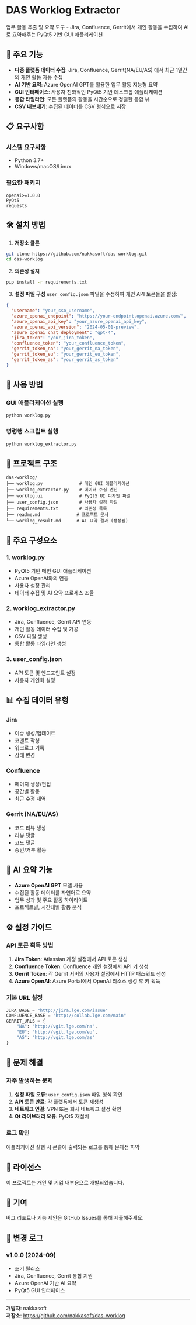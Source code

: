 # DAS Worklog Extractor

업무 활동 추출 및 요약 도구 - Jira, Confluence, Gerrit에서 개인 활동을 수집하여 AI로 요약해주는 PyQt5 기반 GUI 애플리케이션

## 🚀 주요 기능

- **다중 플랫폼 데이터 수집**: Jira, Confluence, Gerrit(NA/EU/AS) 에서 최근 1일간의 개인 활동 자동 수집
- **AI 기반 요약**: Azure OpenAI GPT를 활용한 업무 활동 지능형 요약
- **GUI 인터페이스**: 사용자 친화적인 PyQt5 기반 데스크톱 애플리케이션
- **통합 타임라인**: 모든 플랫폼의 활동을 시간순으로 정렬한 통합 뷰
- **CSV 내보내기**: 수집된 데이터를 CSV 형식으로 저장

## 📋 요구사항

### 시스템 요구사항
- Python 3.7+
- Windows/macOS/Linux

### 필요한 패키지
```
openai>=1.0.0
PyQt5
requests
```

## 🛠️ 설치 방법

1. **저장소 클론**
```bash
git clone https://github.com/nakkasoft/das-worklog.git
cd das-worklog
```

2. **의존성 설치**
```bash
pip install -r requirements.txt
```

3. **설정 파일 구성**
`user_config.json` 파일을 수정하여 개인 API 토큰들을 설정:

```json
{
  "username": "your_sso_username",
  "azure_openai_endpoint": "https://your-endpoint.openai.azure.com/",
  "azure_openai_api_key": "your_azure_openai_api_key",
  "azure_openai_api_version": "2024-05-01-preview",
  "azure_openai_chat_deployment": "gpt-4",
  "jira_token": "your_jira_token",
  "confluence_token": "your_confluence_token",
  "gerrit_token_na": "your_gerrit_na_token",
  "gerrit_token_eu": "your_gerrit_eu_token",
  "gerrit_token_as": "your_gerrit_as_token"
}
```

## 🚦 사용 방법

### GUI 애플리케이션 실행
```bash
python worklog.py
```

### 명령행 스크립트 실행
```bash
python worklog_extractor.py
```

## 📂 프로젝트 구조

```
das-worklog/
├── worklog.py              # 메인 GUI 애플리케이션
├── worklog_extractor.py    # 데이터 수집 엔진
├── worklog.ui              # PyQt5 UI 디자인 파일
├── user_config.json        # 사용자 설정 파일
├── requirements.txt        # 의존성 목록
├── readme.md              # 프로젝트 문서
└── worklog_result.md      # AI 요약 결과 (생성됨)
```

## 🔧 주요 구성요소

### 1. worklog.py
- PyQt5 기반 메인 GUI 애플리케이션
- Azure OpenAI와의 연동
- 사용자 설정 관리
- 데이터 수집 및 AI 요약 프로세스 조율

### 2. worklog_extractor.py
- Jira, Confluence, Gerrit API 연동
- 개인 활동 데이터 수집 및 가공
- CSV 파일 생성
- 통합 활동 타임라인 생성

### 3. user_config.json
- API 토큰 및 엔드포인트 설정
- 사용자 개인화 설정

## 📊 수집 데이터 유형

### Jira
- 이슈 생성/업데이트
- 코멘트 작성
- 워크로그 기록
- 상태 변경

### Confluence
- 페이지 생성/편집
- 공간별 활동
- 최근 수정 내역

### Gerrit (NA/EU/AS)
- 코드 리뷰 생성
- 리뷰 댓글
- 코드 댓글
- 승인/거부 활동

## 🤖 AI 요약 기능

- **Azure OpenAI GPT** 모델 사용
- 수집된 활동 데이터를 자연어로 요약
- 업무 성과 및 주요 활동 하이라이트
- 프로젝트별, 시간대별 활동 분석

## ⚙️ 설정 가이드

### API 토큰 획득 방법

1. **Jira Token**: Atlassian 계정 설정에서 API 토큰 생성
2. **Confluence Token**: Confluence 개인 설정에서 API 키 생성  
3. **Gerrit Token**: 각 Gerrit 서버의 사용자 설정에서 HTTP 패스워드 생성
4. **Azure OpenAI**: Azure Portal에서 OpenAI 리소스 생성 후 키 획득

### 기본 URL 설정
```python
JIRA_BASE = "http://jira.lge.com/issue"
CONFLUENCE_BASE = "http://collab.lge.com/main"
GERRIT_URLS = {
    "NA": "http://vgit.lge.com/na",
    "EU": "http://vgit.lge.com/eu", 
    "AS": "http://vgit.lge.com/as"
}
```

## 🐛 문제 해결

### 자주 발생하는 문제

1. **설정 파일 오류**: `user_config.json` 파일 형식 확인
2. **API 토큰 만료**: 각 플랫폼에서 토큰 재생성
3. **네트워크 연결**: VPN 또는 회사 네트워크 설정 확인
4. **Qt 라이브러리 오류**: PyQt5 재설치

### 로그 확인
애플리케이션 실행 시 콘솔에 출력되는 로그를 통해 문제점 파악

## 📄 라이선스

이 프로젝트는 개인 및 기업 내부용으로 개발되었습니다.

## 👥 기여

버그 리포트나 기능 제안은 GitHub Issues를 통해 제출해주세요.

## 📝 변경 로그

### v1.0.0 (2024-09)
- 초기 릴리스
- Jira, Confluence, Gerrit 통합 지원
- Azure OpenAI 기반 AI 요약
- PyQt5 GUI 인터페이스

---

**개발자**: nakkasoft  
**저장소**: https://github.com/nakkasoft/das-worklog